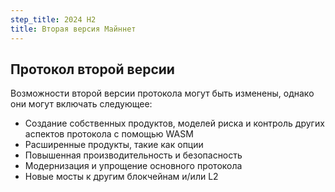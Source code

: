 ```yaml
---
step_title: 2024 H2
title: Вторая версия Майннет
---
```


## Протокол второй версии

Возможности второй версии протокола могут быть изменены, однако они могут включать следующее:
- Создание собственных продуктов, моделей риска и контроль других аспектов протокола с помощью WASM
- Расширенные продукты, такие как опции
- Повышенная производительность и безопасность
- Модернизация и упрощение основного протокола
- Новые мосты к другим блокчейнам и/или L2
